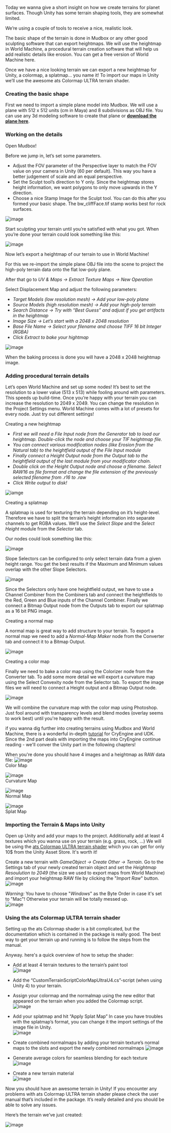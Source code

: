 

Today we wanna give a short insight on how we create terrains for planet surfaces. Though Unity has some terrain shaping tools, they are somewhat limited.

We’re using a couple of tools to receive a nice, realistic look.

The basic shape of the terrain is done in Mudbox or any other good sculpting software that can export heightmaps. We will use the heightmap in World Machine, a procedural terrain creation software that will help us add realistic details like erosion. You can get a free version of World Machine here.

Once we have a nice looking terrain we can export a new heightmap for Unity, a colormap, a splatmap… you name it! To import our maps in Unity we’ll use the awesome ats Colormap ULTRA terrain shader.

### Creating the basic shape

First we need to import a simple plane model into Mudbox. We will use a plane with 512 x 512 units (cm in Maya) and 8 subdivisions as OBJ file. You can use any 3d modeling software to create that plane or [**download the plane here**](http://www.bitsalive.com/blogfiles/simple_plane.zip).  


### Working on the details

Open Mudbox! 

Before we jump in, let’s set some parameters.
- Adjust the FOV parameter of the Perspective layer to match the FOV value on your camera in Unity (60 per default). This way you have a better judgement of scale and an equal perspective.
- Set the Sculpt tool’s direction to Y only. Since the heightmap stores height information, we want polygons to only move upwards in the Y direction. 
- Choose a nice Stamp Image for the Sculpt tool. You can do this after you formed your basic shape. The bw_cliffFace.tif stamp works best for rock surfaces.

![image](http://www.bitsalive.com/wp-content/uploads/2013/10/mudbox_settings.png)

Start sculpting your terrain until you’re satisfied with what you got. When you’re done your terrain could look something like this:   

![image](http://www.bitsalive.com/wp-content/uploads/2013/10/mudbox_terrain.png)

Now let’s export a heightmap of our terrain to use in World Machine! 

For this we re-import the simple plane OBJ file into the scene to project the high-poly terrain data onto the flat low-poly plane.

After that go to _UV & Maps → Extract Texture Maps → New Operation_

Select Displacement Map and adjust the following parameters:
- *Target Models (low resolution mesh)  → Add your low-poly plane*
- *Source Models (high resolution mesh) → Add your high-poly terrain*
- *Search Distance → Try with “Best Guess” and adjust if you get artifacts in the heightmap*
- *Image Size → Let’s start with a 2048 x 2048 resolution*
- *Base File Name → Select your filename and choose TIFF 16 bit Integer (RGBA)*
- *Click Extract to bake your hightmap*


![image](http://www.bitsalive.com/wp-content/uploads/2013/10/export.png)

When the baking process is done you will have a 2048 x 2048 heightmap image.


### Adding procedural terrain details

Let’s open World Machine and set up some nodes! It’s best to set the resolution to a lower value (513 x 513) while fooling around with parameters. This speeds up build-time. Once you’re happy with your terrain you can increase the resolution to 2049 x 2049. You can change the resolution in the Project Settings menu. World Machine comes with a lot of presets for every node. Just try out different settings!

Creating a new heightmap

- *First we will need a File Input node from the Generator tab to load our heightmap. Double-click the node and choose your TIF heightmap file.*
- *You can connect various modification nodes (like Erosion from the Natural tab) to the heightfield output of the File Input module*
- *Finally connect a Height Output node from the Output tab to the heightfield output of the last module from your modificator chain.*
- *Double click on the Height Output node and choose a filename. Select RAW16 as file format and change the file extension of the previously selected filename from .r16 to .raw*
- *Click Write output to disk!*

![iamge](http://www.bitsalive.com/wp-content/uploads/2013/10/heightmap_settings.png) 

Creating a splatmap

A splatmap is used for texturing the terrain depending on it’s height-level. Therefore we have to split the terrain’s height information into separate channels to get RGBA values. We’ll use the *Select Slope* and the *Select Height* module from the *Selector* tab.

Our nodes could look something like this:

![image](http://www.bitsalive.com/wp-content/uploads/2013/10/splatmap_settings.png)

Slope Selectors can be configured to only select terrain data from a given height range. You get the best results if the Maximum and Minimum values overlap with the other Slope Selectors.

![image](http://www.bitsalive.com/wp-content/uploads/2013/10/slope_settings.png)

Since the Selectors only have one heightfield output, we have to use a Channel Combiner from the Combiners tab and connect the heightfields to the Red, Green and Blue inputs of the Channel Combiner. Finally we connect a Bitmap Output node from the Outputs tab to export our splatmap as a 16 bit PNG image.

Creating a normal map

A normal map is great way to add structure to your terrain. To export a normal map we need to add a *Normal-Map Maker* node from the Converter tab and connect it to a Bitmap Output.

![image](http://www.bitsalive.com/wp-content/uploads/2013/10/normal_settings.png)


Creating a color map

Finally we need to bake a color map using the Colorizer node from the Converter tab. To add some more detail we will export a curvature map using the Select Convexity node from the Selector tab. To export the image files we will need to connect a Height output and a Bitmap Output node.  

![image](http://www.bitsalive.com/wp-content/uploads/2013/10/settings_full.png)

We will combine the curvature map with the color map using Photoshop. Just fool around with transparency levels and blend modes (overlay seems to work best) until you're happy with the result.

if you wanna dig further into creating terrains using Mudbox and World Machine, there is a wonderful in-depth [tutorial](http://youtu.be/p0o3bqoM0Qg) for CryEngine and UDK. Since the 2nd part deals with importing the maps into CryEngine continue reading - we'll conver the Unity part in the following chapters!

When you're done you should have 4 images and a heightmap as RAW data file:
![image](http://www.bitsalive.com/wp-content/uploads/2013/10/colormap.jpg)  
Color Map


![image](http://www.bitsalive.com/wp-content/uploads/2013/10/curvaturemap.jpg)  
Curvature Map


![image](http://www.bitsalive.com/wp-content/uploads/2013/10/normal_map.jpg)  
Normal Map


![image](http://www.bitsalive.com/wp-content/uploads/2013/10/splatmap.jpg)  
Splat Map


### Importing the Terrain & Maps into Unity

Open up Unity and add your maps to the project. Additionally add at least 4 textures which you wanna use on your terrain (e.g. grass, rock, ...) We will be using the [ats Colormap ULTRA terrain shader](https://www.assetstore.unity3d.com/#/content/4722) which you can get for only 10$ from the Unity Asset Store. It's worth it!

Create a new terrain with *GameObject → Create Other → Terrain*. Go to the Settings tab of your newly created terrain object and set the *Heightmap Resoulution to 2049* (the size we used to export maps from World Machine) and import your heightmap RAW file by clicking the "*Import Raw*" button.  
![image](http://www.bitsalive.com/wp-content/uploads/2013/10/terrain_settings.png)  

*Warning:* You have to choose "*Windows*" as the Byte Order in case it's set to "Mac"! Otherwise your terrain will be totally messed up.  
![image](http://www.bitsalive.com/wp-content/uploads/2013/10/heightmap_import.png)  

### Using the ats Colormap ULTRA terrain shader

Setting up the ats Colormap shader is a bit complicated, but the documentation which is contained in the package is really good. The best way to get your terrain up and running is to follow the steps from the manual.

Anyway. here's a quick overview of how to setup the shader:
- Add at least 4 terrain textures to the terrain’s paint tool  
![image](http://www.bitsalive.com/wp-content/uploads/2013/10/add_textures.png)  
- Add the “CustomTerrainScriptColorMapUltraU4.cs”-script (when using Unity 4) to your terrain.
- Assign your colormap and the normalmap using the new editor that appeared on the terrain when you added the Colormap script.  
![image](http://www.bitsalive.com/wp-content/uploads/2013/10/add_colormap.png)

- Add your splatmap and hit “Apply Splat Map” In case you have troubles with the splatmap’s format, you can change it the import settings of the image file in Unity.  
![image](http://www.bitsalive.com/wp-content/uploads/2013/10/add_splatmap.png)


- Create combined normalmaps by adding your terrain texture’s normal maps to the slots and export the newly combined normalmaps
![image](http://www.bitsalive.com/wp-content/uploads/2013/10/combine_normals.png)

- Generate average colors for seamless blending for each texture  
![image](http://www.bitsalive.com/wp-content/uploads/2013/10/avg_color.png)


- Create a new terrain material  
![image](http://www.bitsalive.com/wp-content/uploads/2013/10/create_material.png)


Now you should have an awesome terrain in Unity! If you encounter any problems with ats Colormap ULTRA terrain shader please check the user manual that’s included in the package. It’s really detailed and you should be able to solve any issues.


Here’s the terrain we’ve just created:

![image](http://www.bitsalive.com/wp-content/uploads/2013/10/terrain_final.jpg)